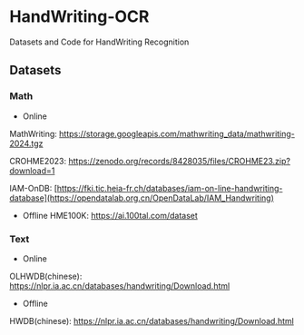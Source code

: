 # HandWriting-OCR
Datasets and Code for HandWriting Recognition

## Datasets
### Math
- Online

MathWriting: https://storage.googleapis.com/mathwriting_data/mathwriting-2024.tgz

CROHME2023: https://zenodo.org/records/8428035/files/CROHME23.zip?download=1

IAM-OnDB: [https://fki.tic.heia-fr.ch/databases/iam-on-line-handwriting-database](https://opendatalab.org.cn/OpenDataLab/IAM_Handwriting)

- Offline
HME100K: https://ai.100tal.com/dataset

### Text
- Online

OLHWDB(chinese): https://nlpr.ia.ac.cn/databases/handwriting/Download.html


- Offline

HWDB(chinese): https://nlpr.ia.ac.cn/databases/handwriting/Download.html
